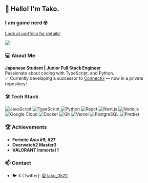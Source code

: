 ## 👋 Hello! I'm Tako.  
### I am game nerd 🤓
[Look at portfolio for details!](https://t4ko.vercel.app/)
<div align="left">
  <img src="https://komarev.com/ghpvc/?username=T4ko0522" />
</div>

### 💻 About Me
**Japanese Student | Junior Full Stack Engineer**  
Passionate about coding with TypeScript, and Python.  
✅ Currently developing a successor to [Connectix](https://github.com/T4ko0522/Connectix) — now in a private repository!

### 🛠 Tech Stack
![JavaScript](https://img.shields.io/badge/-JavaScript-F7DF1E?style=flat&logo=javascript&logoColor=black)
![TypeScript](https://img.shields.io/badge/-TypeScript-3178C6?style=flat&logo=typescript&logoColor=white)
![Python](https://img.shields.io/badge/-Python-3776AB?style=flat&logo=python&logoColor=white)
![React](https://img.shields.io/badge/-React-61DAFB?style=flat&logo=react&logoColor=white)
![Next.js](https://img.shields.io/badge/-Next.js-000000?style=flat&logo=next.js&logoColor=white)
![Node.js](https://img.shields.io/badge/-Node.js-339933?style=flat&logo=node.js&logoColor=white)
![Google Cloud](https://img.shields.io/badge/-Google%20Cloud-4285F4?style=flat&logo=google-cloud&logoColor=white)
![Docker](https://img.shields.io/badge/-Docker-2496ED?style=flat&logo=docker&logoColor=white)
![Git](https://img.shields.io/badge/-Git-F05032?style=flat&logo=git&logoColor=white)
![Vercel](https://img.shields.io/badge/-Vercel-000000?style=flat&logo=vercel&logoColor=white)
![PostgreSQL](https://img.shields.io/badge/-PostgreSQL-336791?style=flat&logo=postgresql&logoColor=white)
![Prettier](https://img.shields.io/badge/-Prettier-F7B93E?style=flat&logo=prettier&logoColor=white)

### 🏆 Achievements
- **Fortnite Asia #9, #27**  
- **Overwatch2 Master3**  
- **VALORANT Immortal 1**  

### 📫 Contact
- 🐦 X (Twitter): [@Tako_0522](https://x.com/Tako_0522)
